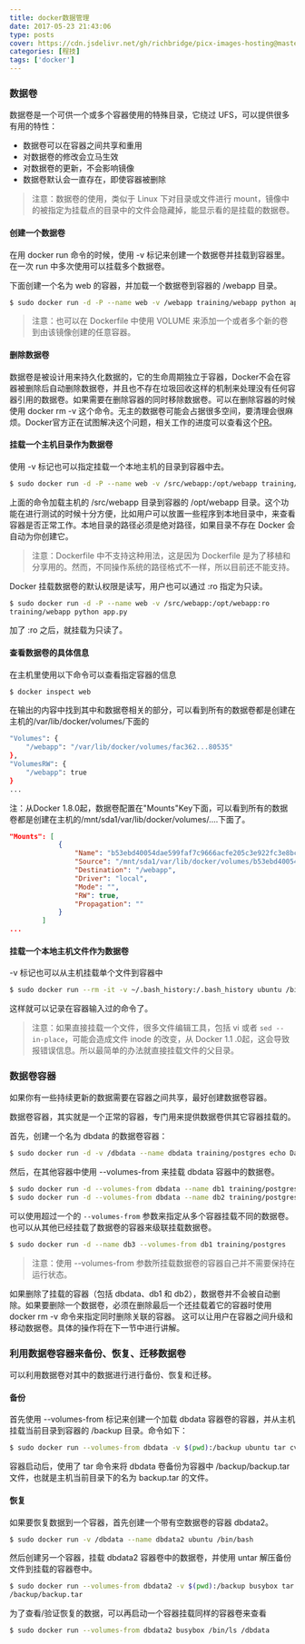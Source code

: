```yaml
---
title: docker数据管理
date: 2017-05-23 21:43:06
type: posts
cover: https://cdn.jsdelivr.net/gh/richbridge/picx-images-hosting@master/thumbnail/程技.jpg
categories: [程技]
tags: ['docker']
---
```

### 数据卷

数据卷是一个可供一个或多个容器使用的特殊目录，它绕过 UFS，可以提供很多有用的特性：

- 数据卷可以在容器之间共享和重用
- 对数据卷的修改会立马生效
- 对数据卷的更新，不会影响镜像
- 数据卷默认会一直存在，即使容器被删除

<!--more-->

>注意：数据卷的使用，类似于 Linux 下对目录或文件进行 mount，镜像中的被指定为挂载点的目录中的文件会隐藏掉，能显示看的是挂载的数据卷。

#### 创建一个数据卷
在用 docker run 命令的时候，使用 -v 标记来创建一个数据卷并挂载到容器里。在一次 run 中多次使用可以挂载多个数据卷。

下面创建一个名为 web 的容器，并加载一个数据卷到容器的 /webapp 目录。
```bash
$ sudo docker run -d -P --name web -v /webapp training/webapp python app.py
```
>注意：也可以在 Dockerfile 中使用 VOLUME 来添加一个或者多个新的卷到由该镜像创建的任意容器。

#### 删除数据卷
数据卷是被设计用来持久化数据的，它的生命周期独立于容器，Docker不会在容器被删除后自动删除数据卷，并且也不存在垃圾回收这样的机制来处理没有任何容器引用的数据卷。如果需要在删除容器的同时移除数据卷。可以在删除容器的时候使用 docker rm -v 这个命令。无主的数据卷可能会占据很多空间，要清理会很麻烦。Docker官方正在试图解决这个问题，相关工作的进度可以查看这个[PR](https://github.com/docker/docker/pull/8484)。

#### 挂载一个主机目录作为数据卷
使用 -v 标记也可以指定挂载一个本地主机的目录到容器中去。
```bash
$ sudo docker run -d -P --name web -v /src/webapp:/opt/webapp training/webapp python app.py
```
上面的命令加载主机的 /src/webapp 目录到容器的 /opt/webapp 目录。这个功能在进行测试的时候十分方便，比如用户可以放置一些程序到本地目录中，来查看容器是否正常工作。本地目录的路径必须是绝对路径，如果目录不存在 Docker 会自动为你创建它。

>注意：Dockerfile 中不支持这种用法，这是因为 Dockerfile 是为了移植和分享用的。然而，不同操作系统的路径格式不一样，所以目前还不能支持。

Docker 挂载数据卷的默认权限是读写，用户也可以通过 :ro 指定为只读。
```bash
$ sudo docker run -d -P --name web -v /src/webapp:/opt/webapp:ro
training/webapp python app.py
```
加了 :ro 之后，就挂载为只读了。

#### 查看数据卷的具体信息
在主机里使用以下命令可以查看指定容器的信息
```bash
$ docker inspect web
```
在输出的内容中找到其中和数据卷相关的部分，可以看到所有的数据卷都是创建在主机的/var/lib/docker/volumes/下面的
```bash
"Volumes": {
    "/webapp": "/var/lib/docker/volumes/fac362...80535"
},
"VolumesRW": {
    "/webapp": true
}
...
```
注：从Docker 1.8.0起，数据卷配置在"Mounts"Key下面，可以看到所有的数据卷都是创建在主机的/mnt/sda1/var/lib/docker/volumes/....下面了。
```json
"Mounts": [
            {
                "Name": "b53ebd40054dae599faf7c9666acfe205c3e922fc3e8bc3f2fd178ed788f1c29",
                "Source": "/mnt/sda1/var/lib/docker/volumes/b53ebd40054dae599faf7c9666acfe205c3e922fc3e8bc3f2fd178ed788f1c29/_data",
                "Destination": "/webapp",
                "Driver": "local",
                "Mode": "",
                "RW": true,
                "Propagation": ""
            }
        ]
...
```
#### 挂载一个本地主机文件作为数据卷
-v 标记也可以从主机挂载单个文件到容器中
```bash
$ sudo docker run --rm -it -v ~/.bash_history:/.bash_history ubuntu /bin/bash
```
这样就可以记录在容器输入过的命令了。

>注意：如果直接挂载一个文件，很多文件编辑工具，包括 vi 或者 `sed --in-place`，可能会造成文件 inode 的改变，从 Docker 1.1 .0起，这会导致报错误信息。所以最简单的办法就直接挂载文件的父目录。

### 数据卷容器
如果你有一些持续更新的数据需要在容器之间共享，最好创建数据卷容器。

数据卷容器，其实就是一个正常的容器，专门用来提供数据卷供其它容器挂载的。

首先，创建一个名为 dbdata 的数据卷容器：
```bash
$ sudo docker run -d -v /dbdata --name dbdata training/postgres echo Data-only container for postgres
```
然后，在其他容器中使用 --volumes-from 来挂载 dbdata 容器中的数据卷。
```bash
$ sudo docker run -d --volumes-from dbdata --name db1 training/postgres
$ sudo docker run -d --volumes-from dbdata --name db2 training/postgres
```
可以使用超过一个的 `--volumes-from` 参数来指定从多个容器挂载不同的数据卷。 也可以从其他已经挂载了数据卷的容器来级联挂载数据卷。
```bash
$ sudo docker run -d --name db3 --volumes-from db1 training/postgres
```
>注意：使用 --volumes-from 参数所挂载数据卷的容器自己并不需要保持在运行状态。

如果删除了挂载的容器（包括 dbdata、db1 和 db2），数据卷并不会被自动删除。如果要删除一个数据卷，必须在删除最后一个还挂载着它的容器时使用 docker rm -v 命令来指定同时删除关联的容器。 这可以让用户在容器之间升级和移动数据卷。具体的操作将在下一节中进行讲解。

### 利用数据卷容器来备份、恢复、迁移数据卷
可以利用数据卷对其中的数据进行进行备份、恢复和迁移。
#### 备份
首先使用 --volumes-from 标记来创建一个加载 dbdata 容器卷的容器，并从主机挂载当前目录到容器的 /backup 目录。命令如下：
```bash
$ sudo docker run --volumes-from dbdata -v $(pwd):/backup ubuntu tar cvf /backup/backup.tar /dbdata
```
容器启动后，使用了 tar 命令来将 dbdata 卷备份为容器中 /backup/backup.tar 文件，也就是主机当前目录下的名为 backup.tar 的文件。
#### 恢复
如果要恢复数据到一个容器，首先创建一个带有空数据卷的容器 dbdata2。
```bash
$ sudo docker run -v /dbdata --name dbdata2 ubuntu /bin/bash
```
然后创建另一个容器，挂载 dbdata2 容器卷中的数据卷，并使用 untar 解压备份文件到挂载的容器卷中。
```bash
$ sudo docker run --volumes-from dbdata2 -v $(pwd):/backup busybox tar xvf
/backup/backup.tar
```
为了查看/验证恢复的数据，可以再启动一个容器挂载同样的容器卷来查看
```bash
$ sudo docker run --volumes-from dbdata2 busybox /bin/ls /dbdata
```
